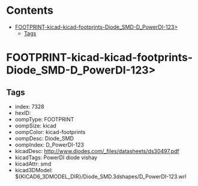 



Contents
========

* [FOOTPRINT-kicad-kicad-footprints-Diode_SMD-D_PowerDI-123>](#footprint-kicad-kicad-footprints-diode_smd-d_powerdi-123)
	* [Tags](#tags)

# FOOTPRINT-kicad-kicad-footprints-Diode_SMD-D_PowerDI-123>

## Tags

- index: 7328
- hexID: 
- oompType: FOOTPRINT
- oompSize: kicad
- oompColor: kicad-footprints
- oompDesc: Diode_SMD
- oompIndex: D_PowerDI-123
- kicadDesc: http://www.diodes.com/_files/datasheets/ds30497.pdf
- kicadTags: PowerDI diode vishay
- kicadAttr: smd
- kicad3DModel: ${KICAD6_3DMODEL_DIR}/Diode_SMD.3dshapes/D_PowerDI-123.wrl
